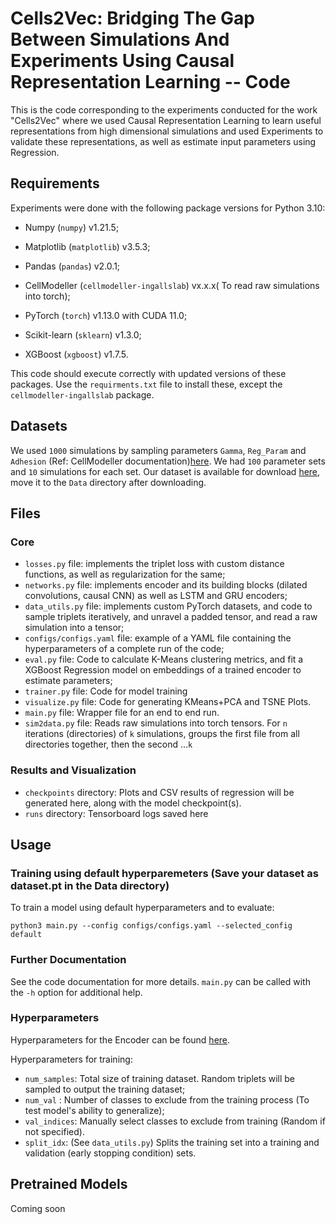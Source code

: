 # Cells2Vec: Bridging The Gap Between Simulations And Experiments Using Causal Representation Learning -- Code

This is the code corresponding to the experiments conducted for the work "Cells2Vec" where we used Causal Representation Learning to learn useful representations from high dimensional simulations and used Experiments to validate these representations, as well as estimate input parameters using Regression.

## Requirements

Experiments were done with the following package versions for Python 3.10:
 - Numpy (`numpy`) v1.21.5;
 - Matplotlib (`matplotlib`) v3.5.3;
 
 - Pandas (`pandas`) v2.0.1;
 - CellModeller (`cellmodeller-ingallslab`) vx.x.x( To read raw simulations into torch);
 - PyTorch (`torch`) v1.13.0 with CUDA 11.0;
 - Scikit-learn (`sklearn`) v1.3.0;
 - XGBoost (`xgboost`) v1.7.5.

This code should execute correctly with updated versions of these packages. Use the `requirments.txt` file to install these, except the `cellmodeller-ingallslab` package.

## Datasets

We used `1000` simulations by sampling parameters `Gamma`, `Reg_Param` and `Adhesion` (Ref: CellModeller documentation)[here](https://github.com/cellmodeller/CellModeller/wiki).
We had `100` parameter sets and `10` simulations for each set.
Our dataset is available for download [here](https://drive.google.com/file/d/1WnxSY_DN2_Z3bSsZDkjnC-fngTstjFFO/view?usp=sharing), move it to the `Data` directory after downloading.

## Files

### Core

 - `losses.py` file: implements the triplet loss with custom distance functions, as well as regularization for the same;
 - `networks.py` file: implements encoder and its building blocks (dilated convolutions, causal CNN) as well as LSTM and GRU encoders;
 - `data_utils.py` file: implements custom PyTorch datasets, and code to sample triplets iteratively, and unravel a padded tensor, and read a raw simulation into a tensor;
 - `configs/configs.yaml` file: example of a YAML file containing the hyperparameters of a complete run of the code;
 - `eval.py` file: Code to calculate K-Means clustering metrics, and fit a XGBoost Regression model on embeddings of a trained encoder to estimate parameters;
 - `trainer.py` file: Code for model training
 - `visualize.py` file: Code for generating KMeans+PCA and TSNE Plots.
 - `main.py` file: Wrapper file for an end to end run.
 - `sim2data.py` file: Reads raw simulations into torch tensors. For `n` iterations (directories) of `k` simulations, groups the first file from all directories together, then the second ...`k`

### Results and Visualization

 - `checkpoints` directory: Plots and CSV results of regression will be generated here, along with the model checkpoint(s).
 - `runs` directory: Tensorboard logs saved here

## Usage

### Training using default hyperparemeters (Save your dataset as dataset.pt in the Data directory)

To train a model using default hyperparameters and to evaluate:

`python3 main.py --config configs/configs.yaml --selected_config default`


### Further Documentation

See the code documentation for more details. `main.py` can be called with the
`-h` option for additional help.

### Hyperparameters

Hyperparameters for the Encoder can be found [here](https://github.com/White-Link/UnsupervisedScalableRepresentationLearningTimeSeries/tree/master).

Hyperparameters for training:
 - `num_samples`: Total size of training dataset. Random triplets will be sampled to output the training dataset;
 - `num_val` : Number of classes to exclude from the training process (To test model's ability to generalize);
 - `val_indices`: Manually select classes to exclude from training (Random if not specified).
 - `split_idx`: (See `data_utils.py`) Splits the training set into a training and validation (early stopping condition) sets.


## Pretrained Models

Coming soon
